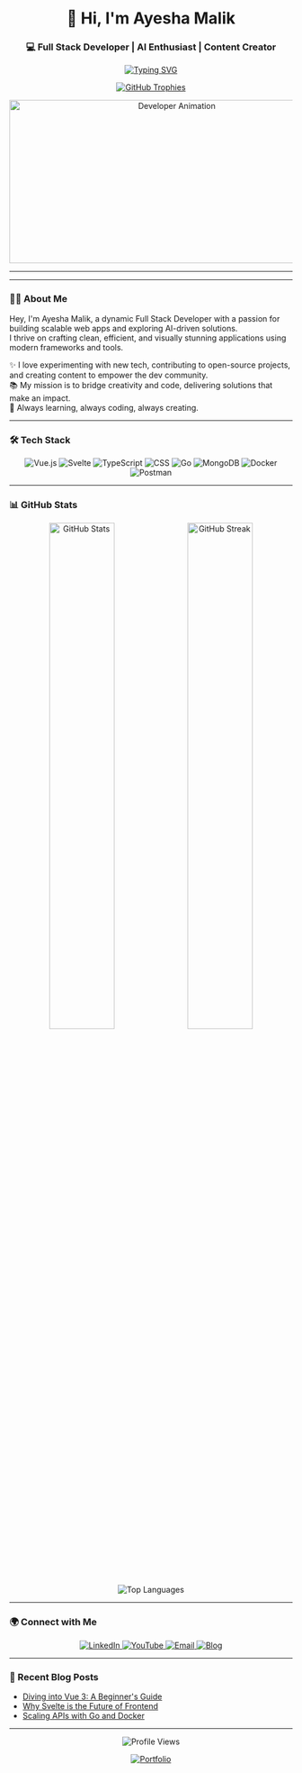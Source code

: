 <h1 align="center">🌌 Hi, I'm Ayesha Malik</h1>
<h3 align="center">💻 Full Stack Developer | AI Enthusiast | Content Creator</h3>

<p align="center">
  <a href="https://ayesha-portfolio.vercel.app/" target="_blank">
    <img src="https://readme-typing-svg.demolab.com?font=JetBrains+Mono&size=22&duration=3200&pause=900&color=FF6F61¢er=true&vCenter=true&width=460&lines=Full+Stack+Innovator;AI+Explorer;Tech+Storyteller;Code+Architect" alt="Typing SVG" />
  </a>
</p>

<p align="center">
  <a href="https://ayesha-portfolio.vercel.app/">
    <img src="https://github-profile-trophy.vercel.app/?username=ayeshamalikdev&theme=gruvbox&row=1&column=6&margin-w=12&margin-h=12" alt="GitHub Trophies" />
  </a>
</p>

<p align="center">
  <img src="https://raw.githubusercontent.com/ayeshamalikdev/ayeshamalikdev/main/dev-animation.gif" alt="Developer Animation" width="580" height="290" />
</p>

---

---

### 👩‍💻 About Me

Hey, I'm Ayesha Malik, a dynamic Full Stack Developer with a passion for building scalable web apps and exploring AI-driven solutions.  
I thrive on crafting clean, efficient, and visually stunning applications using modern frameworks and tools.  

✨ I love experimenting with new tech, contributing to open-source projects, and creating content to empower the dev community.  
📚 My mission is to bridge creativity and code, delivering solutions that make an impact.  
🌟 Always learning, always coding, always creating.

---

### 🛠 Tech Stack

<p align="center">
  <!-- Frontend -->
  <img src="https://img.shields.io/badge/Vue.js-4FC08D?style=for-the-badge&logo=vuedotjs&logoColor=white" alt="Vue.js" />
  <img src="https://img.shields.io/badge/Svelte-FF3E00?style=for-the-badge&logo=svelte&logoColor=white" alt="Svelte" />
  <img src="https://img.shields.io/badge/TypeScript-3178C6?style=for-the-badge&logo=typescript&logoColor=white" alt="TypeScript" />
  <img src="https://img.shields.io/badge/CSS-1572B6?style=for-the-badge&logo=css3&logoColor=white" alt="CSS" />
  <!-- Backend -->
  <img src="https://img.shields.io/badge/Go-00ADD8?style=for-the-badge&logo=go&logoColor=white" alt="Go" />
  <img src="https://img.shields.io/badge/MongoDB-47A248?style=for-the-badge&logo=mongodb&logoColor=white" alt="MongoDB" />
  <!-- Tools -->
  <img src="https://img.shields.io/badge/Docker-2496ED?style=for-the-badge&logo=docker&logoColor=white" alt="Docker" />
  <img src="https://img.shields.io/badge/Postman-FF6C37?style=for-the-badge&logo=postman&logoColor=white" alt="Postman" />
</p>

---

### 📊 GitHub Stats

<p align="center">
  <img src="https://github-readme-stats.vercel.app/api?username=ayeshamalikdev&show_icons=true&theme=tokyonight" alt="GitHub Stats" width="48%" />
  <img src="https://github-readme-streak-stats.herokuapp.com/?user=ayeshamalikdev&theme=tokyonight" alt="GitHub Streak" width="48%" />
</p>

<p align="center">
  <img src="https://github-readme-stats.vercel.app/api/top-langs/?username=ayeshamalikdev&layout=compact&theme=tokyonight" alt="Top Languages" />
</p>

---

### 🌍 Connect with Me

<p align="center">
  <a href="https://www.linkedin.com/in/ayesha-malik-dev/">
    <img src="https://img.shields.io/badge/LinkedIn-0A66C2?style=for-the-badge&logo=linkedin&logoColor=white" alt="LinkedIn" />
  </a>
  <a href="https://www.youtube.com/@ayesha_tech_talks">
    <img src="https://img.shields.io/badge/YouTube-FF0000?style=for-the-badge&logo=youtube&logoColor=white" alt="YouTube" />
  </a>
  <a href="mailto:ayeshamalik@example.com">
    <img src="https://img.shields.io/badge/Email-EA4335?style=for-the-badge&logo=gmail&logoColor=white" alt="Email" />
  </a>
  <a href="https://techblog.ayesha.dev/">
    <img src="https://img.shields.io/badge/Blog-00BCD4?style=for-the-badge&logo=dev.to&logoColor=white" alt="Blog" />
  </a>
</p>

---

### 📝 Recent Blog Posts
<!-- BLOG-POST-LIST:START -->
- [Diving into Vue 3: A Beginner's Guide](https://techblog.ayesha.dev/post/vue3-guide)
- [Why Svelte is the Future of Frontend](https://techblog.ayesha.dev/post/svelte-future)
- [Scaling APIs with Go and Docker](https://techblog.ayesha.dev/post/go-docker)
<!-- BLOG-POST-LIST:END -->

---

<p align="center">
  <img src="https://komarev.com/ghpvc/?username=ayeshamalikdev&label=Profile+Views&color=FF4081&style=flat-square" alt="Profile Views" />
</p>

<p align="center">
  <a href="https://ayesha-portfolio.vercel.app/">
    <img src="https://img.shields.io/badge/Portfolio-%23181717.svg?style=for-the-badge&logo=vercel&logoColor=white" alt="Portfolio" />
  </a>
</p>
